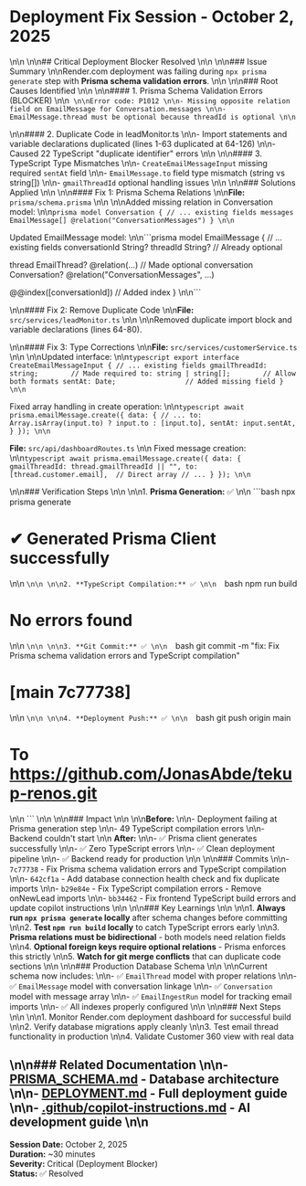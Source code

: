 # Deployment Fix Session - October 2, 2025\n\n\n\n## Critical Deployment Blocker Resolved\n\n\n\n### Issue Summary\n\nRender.com deployment was failing during `npx prisma generate` step with **Prisma schema validation errors**.\n\n\n\n### Root Causes Identified\n\n\n\n#### 1. Prisma Schema Validation Errors (BLOCKER)\n\n```\n\nError code: P1012\n\n- Missing opposite relation field on EmailMessage for Conversation.messages\n\n- EmailMessage.thread must be optional because threadId is optional\n\n```
\n\n#### 2. Duplicate Code in leadMonitor.ts\n\n- Import statements and variable declarations duplicated (lines 1-63 duplicated at 64-126)\n\n- Caused 22 TypeScript "duplicate identifier" errors\n\n\n\n#### 3. TypeScript Type Mismatches\n\n- `CreateEmailMessageInput` missing required `sentAt` field\n\n- `EmailMessage.to` field type mismatch (string vs string[])\n\n- `gmailThreadId` optional handling issues\n\n\n\n### Solutions Applied\n\n\n\n#### Fix 1: Prisma Schema Relations\n\n**File:** `prisma/schema.prisma`\n\n\n\nAdded missing relation in Conversation model:\n\n```prisma
model Conversation {
  // ... existing fields
  messages      EmailMessage[] @relation("ConversationMessages")
}\n\n```

Updated EmailMessage model:\n\n```prisma
model EmailMessage {
  // ... existing fields
  conversationId String?
  threadId       String?  // Already optional
  
  thread         EmailThread?  @relation(...)  // Made optional
  conversation   Conversation? @relation("ConversationMessages", ...)
  
  @@index([conversationId])  // Added index
}\n\n```
\n\n#### Fix 2: Remove Duplicate Code\n\n**File:** `src/services/leadMonitor.ts`\n\n\n\nRemoved duplicate import block and variable declarations (lines 64-80).
\n\n#### Fix 3: Type Corrections\n\n**File:** `src/services/customerService.ts`\n\n\n\nUpdated interface:\n\n```typescript
export interface CreateEmailMessageInput {
  // ... existing fields
  gmailThreadId: string;        // Made required
  to: string | string[];        // Allow both formats
  sentAt: Date;                 // Added missing field
}\n\n```

Fixed array handling in create operation:\n\n```typescript
await prisma.emailMessage.create({
  data: {
    // ...
    to: Array.isArray(input.to) ? input.to : [input.to],
    sentAt: input.sentAt,
  }
});\n\n```

**File:** `src/api/dashboardRoutes.ts`\n\n
Fixed message creation:\n\n```typescript
await prisma.emailMessage.create({
  data: {
    gmailThreadId: thread.gmailThreadId || "",
    to: [thread.customer.email],  // Direct array
    // ...
  }
});\n\n```
\n\n### Verification Steps\n\n\n\n1. **Prisma Generation:** ✅\n\n   ```bash
   npx prisma generate
   # ✔ Generated Prisma Client successfully\n\n   ```\n\n\n\n2. **TypeScript Compilation:** ✅\n\n   ```bash
   npm run build
   # No errors found\n\n   ```\n\n\n\n3. **Git Commit:** ✅\n\n   ```bash
   git commit -m "fix: Fix Prisma schema validation errors and TypeScript compilation"
   # [main 7c77738]\n\n   ```\n\n\n\n4. **Deployment Push:** ✅\n\n   ```bash
   git push origin main
   # To https://github.com/JonasAbde/tekup-renos.git\n\n   ```\n\n\n\n### Impact\n\n\n\n**Before:**\n\n- Deployment failing at Prisma generation step\n\n- 49 TypeScript compilation errors\n\n- Backend couldn't start\n\n
**After:**\n\n- ✅ Prisma client generates successfully\n\n- ✅ Zero TypeScript errors\n\n- ✅ Clean deployment pipeline\n\n- ✅ Backend ready for production\n\n\n\n### Commits\n\n- `7c77738` - Fix Prisma schema validation errors and TypeScript compilation\n\n- `642cf1a` - Add database connection health check and fix duplicate imports\n\n- `b29e84e` - Fix TypeScript compilation errors - Remove onNewLead imports\n\n- `bb34462` - Fix frontend TypeScript build errors and update copilot instructions\n\n\n\n### Key Learnings\n\n\n\n1. **Always run `npx prisma generate` locally** after schema changes before committing\n\n2. **Test `npm run build` locally** to catch TypeScript errors early\n\n3. **Prisma relations must be bidirectional** - both models need relation fields\n\n4. **Optional foreign keys require optional relations** - Prisma enforces this strictly\n\n5. **Watch for git merge conflicts** that can duplicate code sections\n\n\n\n### Production Database Schema\n\n\n\nCurrent schema now includes:\n\n- ✅ `EmailThread` model with proper relations\n\n- ✅ `EmailMessage` model with conversation linkage\n\n- ✅ `Conversation` model with message array\n\n- ✅ `EmailIngestRun` model for tracking email imports\n\n- ✅ All indexes properly configured\n\n\n\n### Next Steps\n\n\n\n1. Monitor Render.com deployment dashboard for successful build\n\n2. Verify database migrations apply cleanly\n\n3. Test email thread functionality in production\n\n4. Validate Customer 360 view with real data
\n\n### Related Documentation\n\n- [PRISMA_SCHEMA.md](./CUSTOMER_DATABASE.md) - Database architecture\n\n- [DEPLOYMENT.md](../DEPLOYMENT.md) - Full deployment guide\n\n- [.github/copilot-instructions.md](../.github/copilot-instructions.md) - AI development guide\n\n
---

**Session Date:** October 2, 2025  
**Duration:** ~30 minutes  
**Severity:** Critical (Deployment Blocker)  
**Status:** ✅ Resolved
